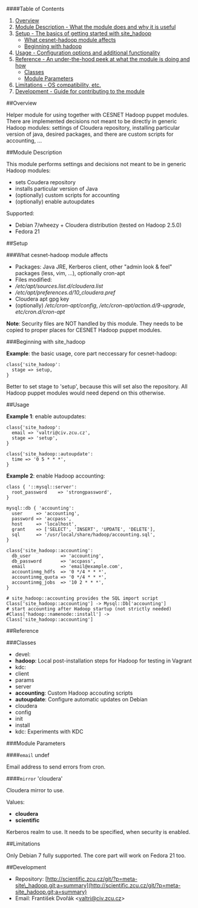 ####Table of Contents

1. [Overview](#overview)
2. [Module Description - What the module does and why it is useful](#module-description)
3. [Setup - The basics of getting started with site\_hadoop](#setup)
    * [What cesnet-hadoop module affects](#what-site_hadoop-affects)
    * [Beginning with hadoop](#beginning-with-site_hadoop)
4. [Usage - Configuration options and additional functionality](#usage)
5. [Reference - An under-the-hood peek at what the module is doing and how](#reference)
    * [Classes](#classes)
    * [Module Parameters](#parameters)
5. [Limitations - OS compatibility, etc.](#limitations)
6. [Development - Guide for contributing to the module](#development)

<a name="overview"></a>
##Overview

Helper module for using together with CESNET Hadoop puppet modules. There are implemented decisions not meant to be directly in generic Hadoop modules: settings of Cloudera repository, installing particular version of java, desired packages, and there are custom scripts for accounting, ...

<a name="module-description"></a>
##Module Description

This module performs settings and decisions not meant to be in generic Hadoop modules:

* sets Coudera repository
* installs particular version of Java
* (optionally) custom scripts for accounting
* (optionally) enable autoupdates

Supported:

* Debian 7/wheezy + Cloudera distribution (tested on Hadoop 2.5.0)
* Fedora 21

<a name="setup"></a>
##Setup

<a name="what-hadoop-affects"></a>
###What cesnet-hadoop module affects

* Packages: Java JRE, Kerberos client, other "admin look & feel" packages (less, vim, ...), optionally cron-apt
* Files modified:
 * */etc/apt/sources.list.d/cloudera.list*
 * */etc/apt/preferences.d/10\_cloudera.pref*
 * Cloudera apt gpg key
 * (optionally) */etc/cron-apt/config*, */etc/cron-apt/action.d/9-upgrade*, *etc/cron.d/cron-apt*

**Note**: Security files are NOT handled by this module. They needs to be copied to proper places for CESNET Hadoop puppet modules.

<a name="beginning-with-site_hadoop"></a>
###Beginning with site\_hadoop

**Example**: the basic usage, core part neccessary for cesnet-hadoop:

    class{'site_hadoop':
      stage => setup,
    }

Better to set stage to 'setup', because this will set also the repository. All Hadoop puppet modules would need depend on this otherwise.

<a name="usage"></a>
##Usage

**Example 1**: enable autoupdates:

    class{'site_hadoop':
      email => 'valtri@civ.zcu.cz',
      stage => 'setup',
    }
    
    class{'site_hadoop::autoupdate':
      time => '0 5 * * *',
    }

**Example 2**: enable Hadoop accounting:

    class { '::mysql::server':
      root_password    => 'strongpassword',
    }
    
    mysql::db { 'accounting':
      user     => 'accounting',
      password => 'accpass',
      host     => 'localhost',
      grant    => ['SELECT', 'INSERT', 'UPDATE', 'DELETE'],
      sql      => '/usr/local/share/hadoop/accounting.sql',
    }
    
    class{'site_hadoop::accounting':
      db_user           => 'accounting',
      db_password       => 'accpass',
      email             => 'email@example.com',
      accountinmg_hdfs  => '0 */4 * * *',
      accountinmg_quota => '0 */4 * * *',
      accountinmg_jobs  => '10 2 * * *',
    }
    
    # site_hadoop::accounting provides the SQL import script
    Class['site_hadoop::accounting'] -> Mysql::Db['accounting']
    # start accounting after Hadoop startup (not strictly needed)
    #Class['hadoop::namenode::install'] -> Class['site_hadoop::accounting']

<a name="reference"></a>
##Reference

<a name="classes"></a>
###Classes

* devel:
 * **hadoop**: Local post-installation steps for Hadoop for testing in Vagrant
* kdc:
 * client
 * params
 * server
* **accounting**: Custom Hadoop accouting scripts
* **autoupdate**: Configure automatic updates on Debian
* cloudera
* config
* init
* install
* kdc: Experiments with KDC

<a name="parameters"></a>
###Module Parameters

####`email` undef

Email address to send errors from cron.

####`mirror` 'cloudera'

Cloudera mirror to use.

Values:

* **cloudera**
* **scientific**

Kerberos realm to use. It needs to be specified, when security is enabled.


<a name="limitations"></a>
##Limitations

Only Debian 7 fully supported. The core part will work on Fedora 21 too.

<a name="development"></a>
##Development

* Repository: [http://scientific.zcu.cz/git/?p=meta-site\_hadoop.git;a=summary](http://scientific.zcu.cz/git/?p=meta-site_hadoop.git;a=summary)
* Email: František Dvořák &lt;valtri@civ.zcu.cz&gt;
